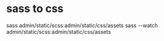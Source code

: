 
# sass to css
sass admin/static/scss:admin/static/css/assets
sass --watch admin/static/scss:admin/static/css/assets
